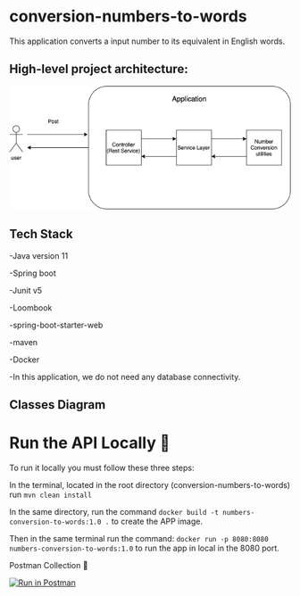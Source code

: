 # conversion-numbers-to-words

This application converts a input number to its equivalent in English words.

## High-level project architecture:
<img src = "src/main/resources/images/GeneralOverview.png" />

## Tech Stack

-Java version 11

-Spring boot

-Junit v5

-Loombook

-spring-boot-starter-web

-maven

-Docker

-In this application, we do not need any database connectivity.

##  Classes Diagram


# Run the API Locally 🚀


To run it locally you must follow these three steps:

In the terminal, located in the root directory (conversion-numbers-to-words) run ```mvn clean install```

In the same directory, run the command ```docker build -t numbers-conversion-to-words:1.0 .``` to create the APP image.

Then in the same terminal run the command:  ```docker run -p 8080:8080 numbers-conversion-to-words:1.0``` to run the app in local in the 8080 port.

Postman Collection 📢

[![Run in Postman](https://run.pstmn.io/button.svg)](https://app.getpostman.com/run-collection/d886ee82d889744b766a)

